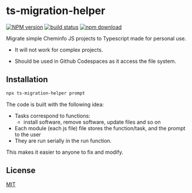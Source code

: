 # ts-migration-helper

[![NPM version][npm-image]][npm-url]
[![build status][ci-image]][ci-url]
[![npm download][download-image]][download-url]

Migrate simple Cheminfo JS projects to Typescript made for personal use.

- It will not work for complex projects.

- Should be used in Github Codespaces as it access the file system.

## Installation

```bash
npx ts-migration-helper prompt
```


The code is built with the following idea:

* Tasks correspond to functions: 
    * install software, remove software, update files and so on
* Each module (each js file) file stores the function/task, and the prompt to the user
* They are run serially in the run function.

This makes it easier to anyone to fix and modify.

## License

[MIT](./LICENSE)

[npm-image]: https://img.shields.io/npm/v/ts-migration-helper.svg
[npm-url]: https://www.npmjs.com/package/ts-migration-helper
[ci-image]: https://github.com/santimirandarp/ts-migration-helper/workflows/Node.js%20CI/badge.svg?branch=main
[ci-url]: https://github.com/santimirandarp/ts-migration-helper/actions?query=workflow%3A%22Node.js+CI%22
[download-image]: https://img.shields.io/npm/dm/ts-migration-helper.svg
[download-url]: https://www.npmjs.com/package/ts-migration-helper
